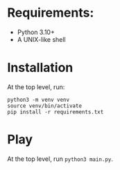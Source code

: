 # Requirements:
- Python 3.10+
- A UNIX-like shell

# Installation
At the top level, run:
```
python3 -m venv venv
source venv/bin/activate
pip install -r requirements.txt
```

# Play
At the top level, run ```python3 main.py```.
